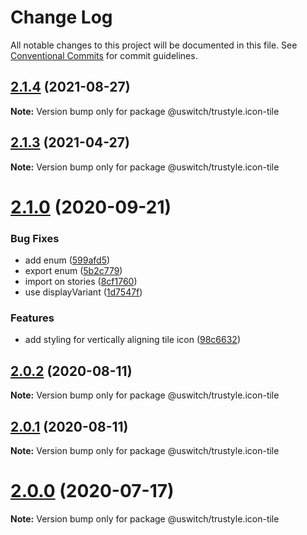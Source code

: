 # Change Log

All notable changes to this project will be documented in this file.
See [Conventional Commits](https://conventionalcommits.org) for commit guidelines.

## [2.1.4](https://github.com/uswitch/trustyle/compare/@uswitch/trustyle.icon-tile@2.1.3...@uswitch/trustyle.icon-tile@2.1.4) (2021-08-27)

**Note:** Version bump only for package @uswitch/trustyle.icon-tile





## [2.1.3](https://github.com/uswitch/trustyle/compare/@uswitch/trustyle.icon-tile@2.1.2...@uswitch/trustyle.icon-tile@2.1.3) (2021-04-27)

**Note:** Version bump only for package @uswitch/trustyle.icon-tile





# [2.1.0](https://github.com/uswitch/trustyle/compare/@uswitch/trustyle.icon-tile@2.0.2...@uswitch/trustyle.icon-tile@2.1.0) (2020-09-21)


### Bug Fixes

* add enum ([599afd5](https://github.com/uswitch/trustyle/commit/599afd5))
* export enum ([5b2c779](https://github.com/uswitch/trustyle/commit/5b2c779))
* import on stories ([8cf1760](https://github.com/uswitch/trustyle/commit/8cf1760))
* use displayVariant ([1d7547f](https://github.com/uswitch/trustyle/commit/1d7547f))


### Features

* add styling for vertically aligning tile icon ([98c6632](https://github.com/uswitch/trustyle/commit/98c6632))





## [2.0.2](https://github.com/uswitch/trustyle/compare/@uswitch/trustyle.icon-tile@2.0.1...@uswitch/trustyle.icon-tile@2.0.2) (2020-08-11)

**Note:** Version bump only for package @uswitch/trustyle.icon-tile





## [2.0.1](https://github.com/uswitch/trustyle/compare/@uswitch/trustyle.icon-tile@2.0.0...@uswitch/trustyle.icon-tile@2.0.1) (2020-08-11)

**Note:** Version bump only for package @uswitch/trustyle.icon-tile





# [2.0.0](https://github.com/uswitch/trustyle/compare/@uswitch/trustyle.icon-tile@1.1.0...@uswitch/trustyle.icon-tile@2.0.0) (2020-07-17)

**Note:** Version bump only for package @uswitch/trustyle.icon-tile
